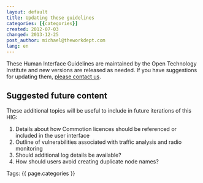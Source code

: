 ```yaml
---
layout: default
title: Updating these guidelines
categories: [{categories}]
created: 2012-07-03
changed: 2013-12-25
post_author: michael@theworkdept.com
lang: en
---
```

  <p>These Human Interface Guidelines are maintained by the Open Technology Institute and new versions are released as needed. If you have suggestions for updating them, <a href="/contact">please contact us</a>.</p>

<h2>Suggested future content</h2>

<p>These additional topics will be useful to include in future iterations of this HIG:</p>

<ol>
	<li>Details about how Commotion licences should be referenced or included in the user interface</li>
	<li>Outline of vulnerabilities associated with traffic analysis and radio monitoring</li>
	<li>Should additional log details be available?</li>
	<li>How should users avoid creating duplicate node names?</li>
</ol>
 <div class="tags">Tags: {{ page.categories }}</div>